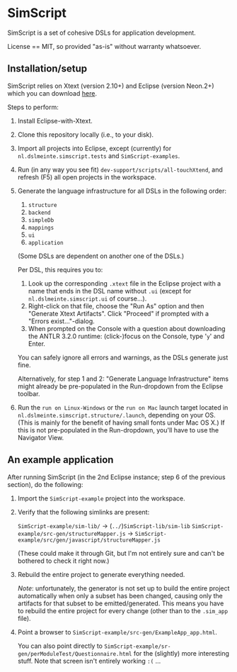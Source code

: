 SimScript
=========

SimScript is a set of cohesive DSLs for application development.

License == MIT, so provided "as-is" without warranty whatsoever.


## Installation/setup

SimScript relies on Xtext (version 2.10+) and Eclipse (version Neon.2+) which you can download [here](http://www.eclipse.org/Xtext/download.html).

Steps to perform:

1. Install Eclipse-with-Xtext.

2. Clone this repository locally (i.e., to your disk).

3. Import all projects into Eclipse, except (currently) for `nl.dslmeinte.simscript.tests` and `SimScript-examples`.

4. Run (in any way you see fit) `dev-support/scripts/all-touchXtend`, and refresh (F5) all open projects in the workspace.

5. Generate the language infrastructure for all DSLs in the following order:

	1. `structure`
	2. `backend`
	3. `simpleDb`
	4. `mappings`
	5. `ui`
	6. `application`

	(Some DSLs are dependent on another one of the DSLs.)

	Per DSL, this requires you to:

	1. Look up the corresponding `.xtext` file in the Eclipse project with a name that ends in the DSL name without `.ui` (except for `nl.dslmeinte.simscript.ui` of course...).
	2. Right-click on that file, choose the "Run As" option and then "Generate Xtext Artifacts".
		Click "Proceed" if prompted with a "Errors exist..."-dialog.
	3. When prompted on the Console with a question about downloading the ANTLR 3.2.0 runtime: (click-)focus on the Console, type '`y`' and Enter.

	You can safely ignore all errors and warnings, as the DSLs generate just fine.

	Alternatively, for step 1 and 2: "Generate Language Infrastructure" items might already be pre-populated in the Run-dropdown from the Eclipse toolbar.

6. Run the `run on Linux-Windows` or the `run on Mac` launch target located in `nl.dslmeinte.simscript.structure/.launch`, depending on your OS.
	(This is mainly for the benefit of having small fonts under Mac OS X.)
	If this is not pre-populated in the Run-dropdown, you'll have to use the Navigator View.


## An example application

After running SimScript (in the 2nd Eclipse instance; step 6 of the previous section), do the following:

1. Import the `SimScript-example` project into the workspace.

2. Verify that the following simlinks are present:

	`SimScript-example/sim-lib/` &rarr; (`../`)`SimScript-lib/sim-lib`
	`SimScript-example/src-gen/structureMapper.js` &rarr; `SimScript-example/src/gen/javascript/structureMapper.js`

	(These could make it through Git, but I'm not entirely sure and can't be bothered to check it right now.)

3. Rebuild the entire project to generate everything needed.

	*Note*: unfortunately, the generator is not set up to build the entire project automatically when only a subset has been changed, causing only the artifacts for that subset to be emitted/generated.
	This means you have to rebuild the entire project for every change (other than to the `.sim_app` file).

4. Point a browser to `SimScript-example/src-gen/ExampleApp_app.html`.

	You can also point directly to `SimScript-example/sr-gen/perModuleTest/Questionnaire.html` for the (slightly) more interesting stuff.
	Note that screen isn't entirely working `:(` &hellip;


